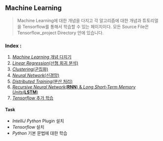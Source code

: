 ## Machine Learning
> Machine Learning에 대한 개념을 다지고 각 알고리즘에 대한 개념과 튜토리얼을 Tensorflow를 통해서 학습할 수 있는 페이지이다.
> 모든 Source File은 Tensorflow_project Directory 안에 있습니다.

### Index :
1. [_Machine Learning_ 개념 다지기](1.MachineLearning_basic.md)
2. [_Linear Regression_(선형 회귀 분석)](2.Linear_Regression.md)
3. [_Clustering_(군집화)](3.Clustering.md)
4. [_Neural Network_(신경망)](4.Neural_Network.md)
5. [_Distributed Training_(분산 처리)](5.Distributed_Training.md)
6. [_Recursive Neural Network_(__RNN__) & _Long Short-Term Memory Units_(__LSTM__)](RNN_LSTM.md)
7. [_Tensorflow_ 추가 학습](Additional_Tensorflow.md)

#### Task
- _IntelliJ Python_ Plugin 설치
- _Tensorflow_ 설치
- _Python_ 기본 문법에 대한 학습

